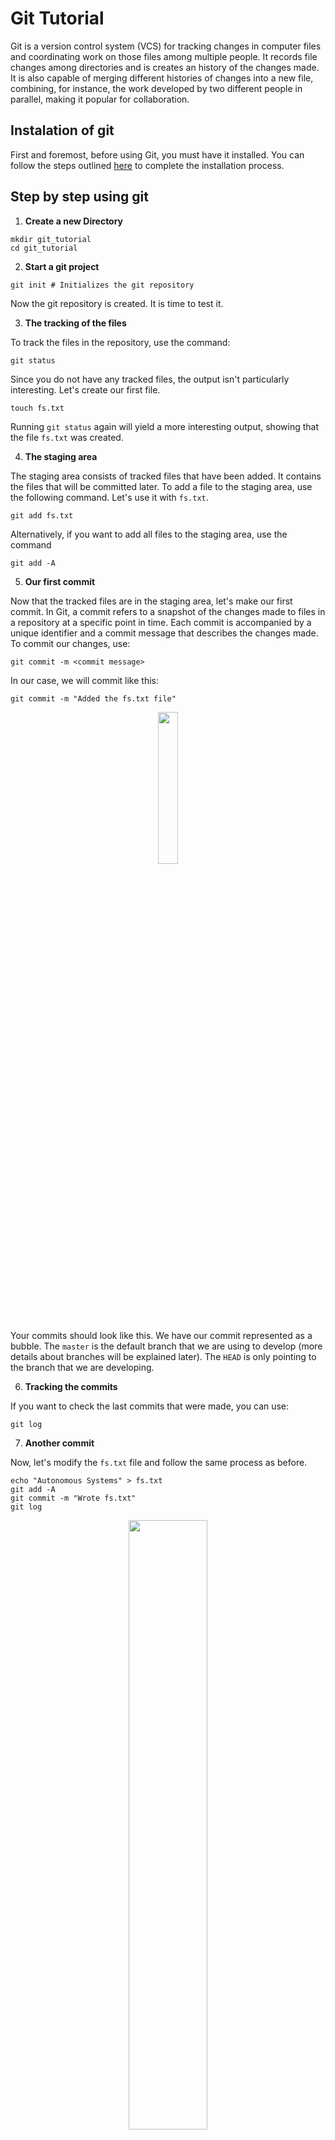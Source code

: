 # Git Tutorial

Git is a version control system (VCS) for tracking changes in computer files and coordinating work on those files among multiple people. It records file changes among directories and is creates an history of the changes made. It is also capable of merging different histories of changes into a new file, combining, for instance, the work developed by two different people in parallel, making it popular for collaboration.

## Instalation of git

First and foremost, before using Git, you must have it installed. You can follow the steps outlined [here](https://github.com/git-guides/install-git) to complete the installation process.

## Step by step using git

1. **Create a new Directory**

```shell
mkdir git_tutorial
cd git_tutorial 
```

2. **Start a git project**

```shell
git init # Initializes the git repository
```

Now the git repository is created. It is time to test it.

3. **The tracking of the files**

To track the files in the repository, use the command:

```shell
git status
```

Since you do not have any tracked files, the output isn't particularly interesting. Let's create our first file.

```shell
touch fs.txt
```

Running `git status` again will yield a more interesting output, showing that the file `fs.txt` was created.

4. **The staging area**

The staging area consists of tracked files that have been added. It contains the files that will be committed later. To add a file to the staging area, use the following command. Let's use it with `fs.txt`.

```shell
git add fs.txt
```

Alternatively, if you want to add all files to the staging area, use the command

```shell
git add -A
```

5. **Our first commit**

Now that the tracked files are in the staging area, let's make our first commit. In Git, a commit refers to a snapshot of the changes made to files in a repository at a specific point in time. Each commit is accompanied by a unique identifier and a commit message that describes the changes made. To commit our changes, use:

```shell
git commit -m <commit message>
```

In our case, we will commit like this:

```shell
git commit -m "Added the fs.txt file"
```


<p align="center">
  <img src="../assets/git_tutorial/git1.png" style="width: 25%; height: auto;">
</p>

Your commits should look like this. We have our commit represented as a bubble. The `master` is the default branch that we are using to develop (more details about branches will be explained later). The `HEAD` is only pointing to the branch that we are developing.



6. **Tracking the commits**

If you want to check the last commits that were made, you can use:

```shell
git log
```

7. **Another commit**

Now, let's modify the `fs.txt` file and follow the same process as before.

```shell
echo "Autonomous Systems" > fs.txt
git add -A
git commit -m "Wrote fs.txt"
git log
```

<p align="center">
  <img src="../assets/git_tutorial/git2.png" style="width: 50%; height: auto;">
</p>

Now you have two commits that track changes to the `fs.txt` file.

8. **Creation of Branches**

A Git branch is a parallel version of a repository that allows you to work on different aspects of a project simultaneously, enabling you to make changes without affecting the main codebase until you're ready to merge your work.

We can create a branch this way:

```shell
git branch <branch-name>
```

In our case, we will create a branch named `documentation`:

```shell
git branch documentation
```

To switch to the new branch, use the following command:

```shell
git checkout documentation
```

Alternatively, you can do both steps at once as so:
```shell
git checkout -b documentation
```

If you want to list all the branches, use the command:

```shell
git branch -A
```

9. **Commit to the branch**

Now, follow the procedures from step 7:

```shell
echo "Perception" > fs2.txt
git add fs2.txt
git commit -m "Wrote fs2.txt"
```
<p align="center">
  <img src="../assets/git_tutorial/git3.png" style="width: 70%; height: auto;">
</p>

In the figure, we can see now that we not only have the `master` branch that points to a commit, but also we have a `documentation` branch that points to our very last commit.

Then, go back to the master branch and make a small commit like this:

```shell
git checkout master
echo "Planning" > fs3.txt
git add fs3.txt
git commit -m "Wrote fs3.txt"
```

<p align="center">
  <img src="../assets/git_tutorial/git4.png" style="width: 70%; height: auto;">
</p>

If you check the commits with `git log`, you will notice that the commit `Wrote fs2.txt` you created isn't there. This is because the commit is on the other branch.

You may test commiting on your branch to garantee that you're conforable with that.

10. **Merging Branches**

Now that you have made all the changes to your file and you're certain it is functional, you can perform an action called `merge`. This action will merge the two branches.

```shell
git checkout master
git merge documentation
```

<p align="center">
  <img src="../assets/git_tutorial/git5.png" style="width: 100%; height: auto;">
</p>

With this, the master branch will be updated with the content that was added in the documentation branch.

Note that this command differs from:

```shell
git checkout documentation
git merge master
```

In this case, the documentation branch is the one that is updated. The master branch remains the same.

Beware that sometimes git cannot merge to branches or commits, in some cases where the same document has been altered in both paths, generating a **merge conflict**. In these cases, git will notify you and you will have to edit the documents with conflicts by hand, choosing the prefered version for each part of the documents that are conflicting. You will then have to stage and commit again.

11. **Integration with a remote repository**

Now, we will integrate our local repository with a remote repository, such as GitHub. With GitHub, several people can interact with the same repository. You can follow a step-by-step tutorial on how to integrate your machine with GitHub [here](https://youtu.be/iWs34DO_H2M?feature=shared).


12. **Push the repository to Github**

Next, we need to configure our local repository with the remote one. First, use:

```shell
git remote add origin git@github.com:<your username>/<repository name>.git
```

Then, use the `push` command to update the GitHub repository with our local changes.

```shell
git push
```

## Our Repository Context

If you are already comfortable with Git, the next step is to follow [this tutorial](../compile-test-run.md), which provides tips on cloning the project, installing its dependencies, compiling the code, and running and testing the code. However, here are some additional pieces of advice:

1. **Commit Rules**

There are git norms that must be respected. They can be found [here](../project-rules.md#commits).

2. **Pull Requests**

Directly committing to the main (dev) branch should be avoided. Instead, you should create a branch for your development and create a pull request for review when you believe that your work is complete and can be added to the dev branch.

Every pull request must have a reviewer who must approve the pull request. Additionally, the pull request must have the approval of the department leader. When both reviewers approve the pull request, it can be merged.

Another point worth noting is that we use a trunk based development system, where we have one main branch and multiple temporary (feature) branches, where all the work is done. The work is introduced in the main branch through **pull requests**.

## Extra

### Git Rebase

A rebase is kind of like the reverse of a merge. Essentially, when you are in a short lived branch and important updates were introduced into the main branch, you can use rebase to retrieve those important updates. The next two figures denote the git history graph before and after a rebase in branch 'feature-branch' from 'master'.

![Before Rebase](../assets/git_tutorial/rebase.svg)

![After Rebase](../assets/git_tutorial/rebase2.svg)

Contrarily to a merge, these updates will be included before any commits that you have introduced instead of after. Beware that this operation is also susceptible to merge conflicts.

### Git stash

Git stash can be used when you want to save the current directory state for later but do not want to add it to the history, for instance when you want to take in updates from a remote but don't want to make a commit out of the current work, as it is not ready yet. It essentially hads the current directory state to a stack (the changes, that is, git only records changes) upon execution of the command ```git stash```. To retrieve these changes, simply use ```git stash pop```. You can also use ```git stash list``` to list all stashed changes and ```git stash drop``` to drop the changes that are currently on the top of the stack (the last ones stashed).

## More information

This tutorial was based on the slides of Prof. André Restivo. You can find them [here](https://paginas.fe.up.pt/~arestivo/slides/?s=git#1) for more precise information about how Git works. You can also check [this tutorial](https://www.youtube.com/watch?v=tRZGeaHPoaw&t=28s). [This cheatsheet](../assets/git_tutorial/git-cheat-sheet-education.pdf) is also very useful, as noone always remembers the commands.

